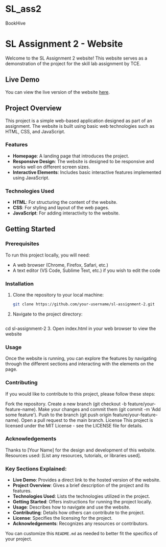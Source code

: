 # SL_ass2
BookHive
# SL Assignment 2 - Website

Welcome to the SL Assignment 2 website! This website serves as a demonstration of the project for the skill lab assignment by TCE.

## Live Demo

You can view the live version of the website [here](https://sl-ass2.vercel.app/index.html).

## Project Overview

This project is a simple web-based application designed as part of an assignment. The website is built using basic web technologies such as HTML, CSS, and JavaScript.

### Features

- **Homepage**: A landing page that introduces the project.
- **Responsive Design**: The website is designed to be responsive and works well on different screen sizes.
- **Interactive Elements**: Includes basic interactive features implemented using JavaScript.

### Technologies Used

- **HTML**: For structuring the content of the website.
- **CSS**: For styling and layout of the web pages.
- **JavaScript**: For adding interactivity to the website.

## Getting Started

### Prerequisites

To run this project locally, you will need:

- A web browser (Chrome, Firefox, Safari, etc.)
- A text editor (VS Code, Sublime Text, etc.) if you wish to edit the code

### Installation

1. Clone the repository to your local machine:
   ```bash
   git clone https://github.com/your-username/sl-assignment-2.git
2. Navigate to the project directory:
   ```bash
cd sl-assignment-2
3. Open index.html in your web browser to view the website


### Usage
Once the website is running, you can explore the features by navigating through the different sections and interacting with the elements on the page.

### Contributing
If you would like to contribute to this project, please follow these steps:

Fork the repository.
Create a new branch (git checkout -b feature/your-feature-name).
Make your changes and commit them (git commit -m 'Add some feature').
Push to the branch (git push origin feature/your-feature-name).
Open a pull request to the main branch.
License
This project is licensed under the MIT License - see the LICENSE file for details.

### Acknowledgements
Thanks to [Your Name] for the design and development of this website.
Resources used: [List any resources, tutorials, or libraries used].

### Key Sections Explained:
- **Live Demo**: Provides a direct link to the hosted version of the website.
- **Project Overview**: Gives a brief description of the project and its features.
- **Technologies Used**: Lists the technologies utilized in the project.
- **Getting Started**: Offers instructions for running the project locally.
- **Usage**: Describes how to navigate and use the website.
- **Contributing**: Details how others can contribute to the project.
- **License**: Specifies the licensing for the project.
- **Acknowledgements**: Recognizes any resources or contributors.

You can customize this `README.md` as needed to better fit the specifics of your project.


